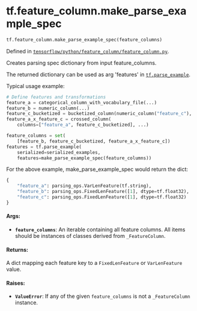 <div itemscope itemtype="http://developers.google.com/ReferenceObject">
<meta itemprop="name" content="tf.feature_column.make_parse_example_spec" />
</div>

# tf.feature_column.make_parse_example_spec

``` python
tf.feature_column.make_parse_example_spec(feature_columns)
```



Defined in [`tensorflow/python/feature_column/feature_column.py`](https://www.tensorflow.org/code/tensorflow/python/feature_column/feature_column.py).

Creates parsing spec dictionary from input feature_columns.

The returned dictionary can be used as arg 'features' in <a href="../../tf/parse_example.md"><code>tf.parse_example</code></a>.

Typical usage example:

```python
# Define features and transformations
feature_a = categorical_column_with_vocabulary_file(...)
feature_b = numeric_column(...)
feature_c_bucketized = bucketized_column(numeric_column("feature_c"), ...)
feature_a_x_feature_c = crossed_column(
    columns=["feature_a", feature_c_bucketized], ...)

feature_columns = set(
    [feature_b, feature_c_bucketized, feature_a_x_feature_c])
features = tf.parse_example(
    serialized=serialized_examples,
    features=make_parse_example_spec(feature_columns))
```

For the above example, make_parse_example_spec would return the dict:

```python
{
    "feature_a": parsing_ops.VarLenFeature(tf.string),
    "feature_b": parsing_ops.FixedLenFeature([1], dtype=tf.float32),
    "feature_c": parsing_ops.FixedLenFeature([1], dtype=tf.float32)
}
```

#### Args:

* <b>`feature_columns`</b>: An iterable containing all feature columns. All items
    should be instances of classes derived from `_FeatureColumn`.


#### Returns:

A dict mapping each feature key to a `FixedLenFeature` or `VarLenFeature`
value.


#### Raises:

* <b>`ValueError`</b>: If any of the given `feature_columns` is not a `_FeatureColumn`
    instance.